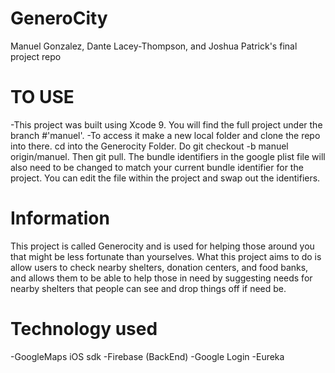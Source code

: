 # GeneroCity
Manuel Gonzalez, Dante Lacey-Thompson, and Joshua Patrick's final project repo

# TO USE
-This project was built using Xcode 9. You will find the full project under the branch #'manuel'. 
-To access it make a new local folder and clone the repo into there. cd into the Generocity Folder. Do git checkout -b manuel origin/manuel. Then git pull. The bundle identifiers in the google plist file will also need to be changed to match your current bundle identifier for the project. You can edit the file within the project and swap out the identifiers.

# Information
This project is called Generocity and is used for helping those around you that might be less fortunate than yourselves. What this project aims to do is allow users to check nearby shelters, donation centers, and food banks, and allows them to be able to help those in need by suggesting needs for nearby shelters that people can see and drop things off if need be.

# Technology used
-GoogleMaps iOS sdk
-Firebase (BackEnd)
-Google Login
-Eureka
